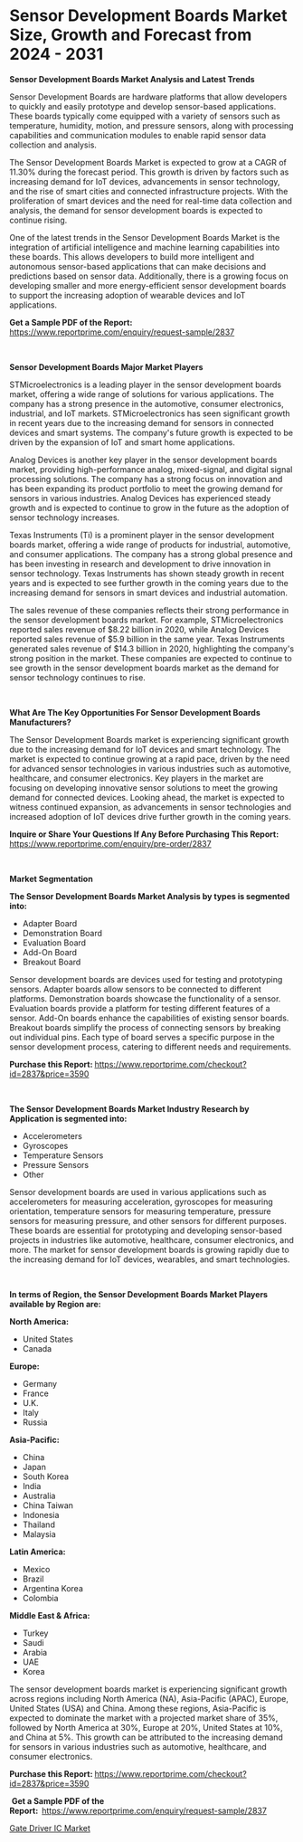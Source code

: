 <p><h1>Sensor Development Boards Market Size, Growth and Forecast from 2024 - 2031</h1></p><p><strong>Sensor Development Boards Market Analysis and Latest Trends</strong></p>
<p><p>Sensor Development Boards are hardware platforms that allow developers to quickly and easily prototype and develop sensor-based applications. These boards typically come equipped with a variety of sensors such as temperature, humidity, motion, and pressure sensors, along with processing capabilities and communication modules to enable rapid sensor data collection and analysis.</p><p>The Sensor Development Boards Market is expected to grow at a CAGR of 11.30% during the forecast period. This growth is driven by factors such as increasing demand for IoT devices, advancements in sensor technology, and the rise of smart cities and connected infrastructure projects. With the proliferation of smart devices and the need for real-time data collection and analysis, the demand for sensor development boards is expected to continue rising.</p><p>One of the latest trends in the Sensor Development Boards Market is the integration of artificial intelligence and machine learning capabilities into these boards. This allows developers to build more intelligent and autonomous sensor-based applications that can make decisions and predictions based on sensor data. Additionally, there is a growing focus on developing smaller and more energy-efficient sensor development boards to support the increasing adoption of wearable devices and IoT applications.</p></p>
<p><strong>Get a Sample PDF of the Report:&nbsp;</strong> <a href="https://www.reportprime.com/enquiry/request-sample/2837">https://www.reportprime.com/enquiry/request-sample/2837</a></p>
<p>&nbsp;</p>
<p><strong>Sensor Development Boards Major Market Players</strong></p>
<p><p>STMicroelectronics is a leading player in the sensor development boards market, offering a wide range of solutions for various applications. The company has a strong presence in the automotive, consumer electronics, industrial, and IoT markets. STMicroelectronics has seen significant growth in recent years due to the increasing demand for sensors in connected devices and smart systems. The company's future growth is expected to be driven by the expansion of IoT and smart home applications.</p><p>Analog Devices is another key player in the sensor development boards market, providing high-performance analog, mixed-signal, and digital signal processing solutions. The company has a strong focus on innovation and has been expanding its product portfolio to meet the growing demand for sensors in various industries. Analog Devices has experienced steady growth and is expected to continue to grow in the future as the adoption of sensor technology increases.</p><p>Texas Instruments (Ti) is a prominent player in the sensor development boards market, offering a wide range of products for industrial, automotive, and consumer applications. The company has a strong global presence and has been investing in research and development to drive innovation in sensor technology. Texas Instruments has shown steady growth in recent years and is expected to see further growth in the coming years due to the increasing demand for sensors in smart devices and industrial automation.</p><p>The sales revenue of these companies reflects their strong performance in the sensor development boards market. For example, STMicroelectronics reported sales revenue of $8.22 billion in 2020, while Analog Devices reported sales revenue of $5.9 billion in the same year. Texas Instruments generated sales revenue of $14.3 billion in 2020, highlighting the company's strong position in the market. These companies are expected to continue to see growth in the sensor development boards market as the demand for sensor technology continues to rise.</p></p>
<p>&nbsp;</p>
<p><strong>What Are The Key Opportunities For Sensor Development Boards Manufacturers?</strong></p>
<p><p>The Sensor Development Boards market is experiencing significant growth due to the increasing demand for IoT devices and smart technology. The market is expected to continue growing at a rapid pace, driven by the need for advanced sensor technologies in various industries such as automotive, healthcare, and consumer electronics. Key players in the market are focusing on developing innovative sensor solutions to meet the growing demand for connected devices. Looking ahead, the market is expected to witness continued expansion, as advancements in sensor technologies and increased adoption of IoT devices drive further growth in the coming years.</p></p>
<p><strong>Inquire or Share Your Questions If Any Before Purchasing This Report:</strong> <a href="https://www.reportprime.com/enquiry/pre-order/2837">https://www.reportprime.com/enquiry/pre-order/2837</a></p>
<p>&nbsp;</p>
<p><strong>Market Segmentation</strong></p>
<p><strong>The Sensor Development Boards Market Analysis by types is segmented into:</strong></p>
<p><ul><li>Adapter Board</li><li>Demonstration Board</li><li>Evaluation Board</li><li>Add-On Board</li><li>Breakout Board</li></ul></p>
<p><p>Sensor development boards are devices used for testing and prototyping sensors. Adapter boards allow sensors to be connected to different platforms. Demonstration boards showcase the functionality of a sensor. Evaluation boards provide a platform for testing different features of a sensor. Add-On boards enhance the capabilities of existing sensor boards. Breakout boards simplify the process of connecting sensors by breaking out individual pins. Each type of board serves a specific purpose in the sensor development process, catering to different needs and requirements.</p></p>
<p><strong>Purchase this Report:&nbsp;</strong><a href="https://www.reportprime.com/checkout?id=2837&price=3590">https://www.reportprime.com/checkout?id=2837&price=3590</a></p>
<p>&nbsp;</p>
<p><strong>The Sensor Development Boards Market Industry Research by Application is segmented into:</strong></p>
<p><ul><li>Accelerometers</li><li>Gyroscopes</li><li>Temperature Sensors</li><li>Pressure Sensors</li><li>Other</li></ul></p>
<p><p>Sensor development boards are used in various applications such as accelerometers for measuring acceleration, gyroscopes for measuring orientation, temperature sensors for measuring temperature, pressure sensors for measuring pressure, and other sensors for different purposes. These boards are essential for prototyping and developing sensor-based projects in industries like automotive, healthcare, consumer electronics, and more. The market for sensor development boards is growing rapidly due to the increasing demand for IoT devices, wearables, and smart technologies.</p></p>
<p>&nbsp;</p>
<p><strong>In terms of Region, the Sensor Development Boards Market Players available by Region are:</strong></p>
<p>
    <p> <strong> North America: </strong>
        <ul>
            <li>United States</li>
            <li>Canada</li>
        </ul>
        </p> 
    <p> <strong> Europe: </strong>
        <ul>
            <li>Germany</li>
            <li>France</li>
            <li>U.K.</li>
            <li>Italy</li>
            <li>Russia</li>
        </ul>
        </p> 
    <p> <strong> Asia-Pacific: </strong>
        <ul>
            <li>China</li>
            <li>Japan</li>
            <li>South Korea</li>
            <li>India</li>
            <li>Australia</li>
            <li>China Taiwan</li>
            <li>Indonesia</li>
            <li>Thailand</li>
            <li>Malaysia</li>
        </ul>
        </p> 
    <p> <strong> Latin America: </strong>
        <ul>
            <li>Mexico</li>
            <li>Brazil</li>
            <li>Argentina Korea</li>
            <li>Colombia</li>
        </ul>
        </p> 
    <p> <strong> Middle East & Africa: </strong>
        <ul>
            <li>Turkey</li>
            <li>Saudi</li>
            <li>Arabia</li>
            <li>UAE</li>
            <li>Korea</li>
        </ul>
    </p>
    </p>
<p><p>The sensor development boards market is experiencing significant growth across regions including North America (NA), Asia-Pacific (APAC), Europe, United States (USA) and China. Among these regions, Asia-Pacific is expected to dominate the market with a projected market share of 35%, followed by North America at 30%, Europe at 20%, United States at 10%, and China at 5%. This growth can be attributed to the increasing demand for sensors in various industries such as automotive, healthcare, and consumer electronics.</p></p>
<p><strong>Purchase this Report: </strong><a href="https://www.reportprime.com/checkout?id=2837&price=3590">https://www.reportprime.com/checkout?id=2837&price=3590</a></p>
<p>&nbsp;<strong>Get a Sample PDF of the Report:&nbsp;&nbsp;</strong><a href="https://www.reportprime.com/enquiry/request-sample/2837">https://www.reportprime.com/enquiry/request-sample/2837</a></p>
<p><strong></strong></p>
<p><p><a href="https://github.com/YashRP12/Market-Research-Report-List-4/blob/main/gate-driver-ic-market.md">Gate Driver IC Market</a></p></p>